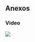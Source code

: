 <h2>Anexos</h2>
<h3>Video</h3>
<a href="https://www.youtube.com/watch?v=FHdTxyR6rnc"><img style="width=50px;" src="https://images.pexels.com/photos/34407/pexels-photo.jpg?cs=srgb&dl=pexels-freestocksorg-34407.jpg&fm=jpg"></a>

